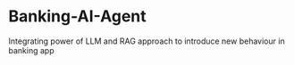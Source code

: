 # Banking-AI-Agent
Integrating power of LLM and RAG approach to introduce new behaviour in banking app

